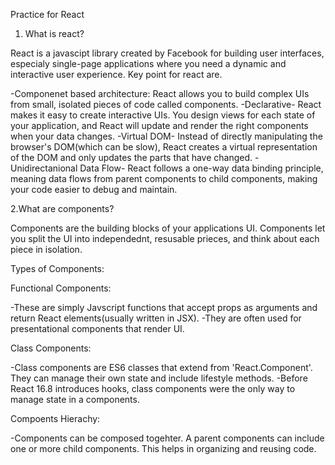 Practice for React


1. What is react?
 
React is a javascipt library created by Facebook for building user interfaces, especialy single-page applications where you need a dynamic and interactive user experience. Key point for react are.


-Componenet based architecture: React allows you to build complex UIs from small, isolated pieces of code called components.
-Declarative- React makes it easy to create interactive UIs. You design views for each state of your application, and React will update and render the right components when your data changes.
-Virtual DOM- Instead of directly manipulating the browser's DOM(which can be slow), React creates a virtual representation of the DOM and only updates the parts that have changed.
-Unidirectanional Data Flow- React follows a one-way data binding principle, meaning data flows from parent components to child components, making your code easier to debug and maintain.

2.What are components? 

Components are the building blocks of your applications UI. Components let you split the UI into independednt, resusable prieces, and think about each piece in isolation.

Types of Components:

Functional Components: 

-These are simply Javscript functions that accept props as arguments and return React elements(usually written in JSX).
-They are often used for presentational components that render UI.

Class Components: 

-Class components are ES6 classes that extend from 'React.Component'. They can manage their own state and include lifestyle methods.
-Before React 16.8 introduces hooks, class components were the only way to manage state in a components.

Compoents Hierachy:

-Components can be composed togehter. A parent components can include one or more child components. This helps in organizing and reusing code.
